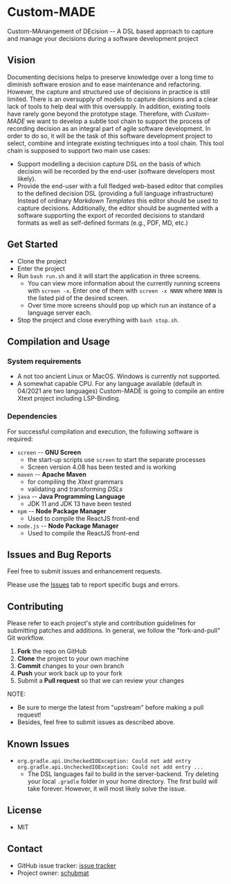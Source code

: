 # Custom-MADE
Custom-MAnangement of DEcision -- A DSL based approach to capture and manage your decisions during a software development project

## Vision

Documenting decisions helps to preserve knowledge over a long time to diminish software erosion and to ease maintenance and refactoring. However, the capture and structured use of decisions in practice is still limited. There is an oversupply of models to capture decisions and a clear lack of tools to help deal with this oversupply. In addition, existing tools have rarely gone beyond the prototype stage.	Therefore, with   _Custom-MADE_ we want to develop a subtle tool chain to support the process of recording decision as an integral part of agile software development. In order to do so, it will be the task of this software development project to select, combine and integrate existing techniques into a tool chain. This tool chain is supposed to support two main use cases:

* Support modelling a decision capture DSL on the basis of which decision will be recorded by the end-user (software developers most likely).
* Provide the end-user with a full fledged web-based editor that complies to the defined decision DSL (providing a full language infrastructure) Instead of ordinary _Markdown Templates_ this editor should be used to capture decisions. Additionally, the editor should be augmented with a software supporting the export of recorded decisions to standard formats as well as self-defined formats (e.g., PDF, MD, etc.)

## Get Started

* Clone the project
* Enter the project
* Run `bash run.sh` and it will start the application in three screens. 
  * You can view more information about the currently running screens with `screen -x`. Enter one of them with `screen -x NNNN` where `NNNN` is the listed pid of the desired screen. 
  * Over time more screens should pop up which run an instance of a language server each. 
* Stop the project and close everything with `bash stop.sh`.


## Compilation and Usage

### System requirements
 
* A not too ancient Linux or MacOS. Windows is currently not supported.
* A somewhat capable CPU. For any language available (default in 04/2021 are two languages) Custom-MADE is going to compile an entire Xtext project including LSP-Binding. 

### Dependencies

For successful compilation and execution, the following software is required:

* `screen` -- **GNU Screen**
  * the start-up scripts use `screen` to start the separate processes
  * Screen version 4.08 has been tested and is working
* `maven` -- **Apache Maven**
  * for compiling the _Xtext_ grammars
  * validating and transforming _DSLs_
* `java` -- **Java Programming Language**
  * JDK 11 and JDK 13 have been tested
* `npm` -- **Node Package Manager**
  * Used to compile the ReactJS front-end
* `node.js` -- **Node Package Manager**
  * Used to compile the ReactJS front-end

## Issues and Bug Reports

Feel free to submit issues and enhancement requests.

Please use the [Issues](https://github.com/schubmat/Custom-MADE/issues) tab to report specific bugs and errors.

## Contributing

Please refer to each project's style and contribution guidelines for submitting patches and additions. In general, we follow the "fork-and-pull" Git workflow.

 1. **Fork** the repo on GitHub
 2. **Clone** the project to your own machine
 3. **Commit** changes to your own branch
 4. **Push** your work back up to your fork
 5. Submit a **Pull request** so that we can review your changes

NOTE: 
  * Be sure to merge the latest from "upstream" before making a pull request!
  * Besides, feel free to submit issues as described above.

## Known Issues

* `org.gradle.api.UncheckedIOException: Could not add entry org.gradle.api.UncheckedIOException: Could not add entry ...`
   * The DSL languages fail to build in the server-backend. Try deleting your local `.gradle` folder in your home directory. The first build will take forever. However, it will most likely solve the issue.


## License

 * MIT

## Contact

* GitHub issue tracker: [issue tracker](https://github.com/schubmat/Custom-MADE/issues)
* Project owner: [schubmat](https://github.com/schubmat)